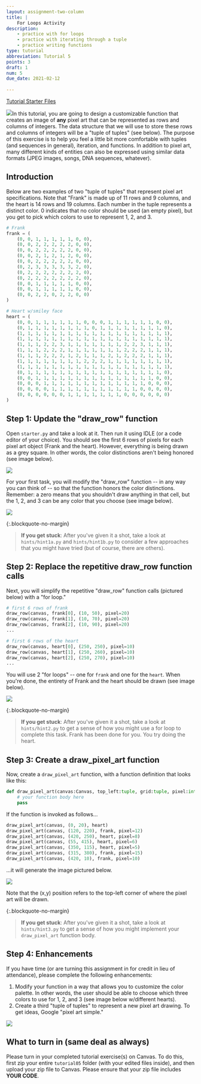 ```yaml
---
layout: assignment-two-column
title: |
    For Loops Activity
description:
    - practice with for loops
    - practice with iterating through a tuple
    - practice writing functions
type: tutorial
abbreviation: Tutorial 5
points: 3
draft: 1
num: 5
due_date: 2021-02-12
    
---
```


<a class="nu-button" href="/winter2021/course-files/tutorials/tutorial05.zip" target="_blank">
    Tutorial Starter Files <i class="fas fa-download"></i>
</a> 

<img class="module-image" src="/winter2021/assets/images/tutorial04/heart.png" />In this tutorial, you are going to design a customizable function that creates an image of **any** pixel art that can be represented as rows and columns of integers. The data structure that we will use to store these rows and columns of integers will be a "tuple of tuples" (see below). The purpose of this exercise is to help you feel a little bit more comfortable with tuples (and sequences in general), iteration, and functions. In addition to pixel art, many different kinds of entities can also be expressed using similar data formats (JPEG images, songs, DNA sequences, whatever).

## Introduction
Below are two examples of two "tuple of tuples" that represent pixel art specifications. Note that "Frank" is made up of 11 rows and 9 columns, and the heart is 14 rows and 19 columns. Each number in the tuple represents a distinct color. 0 indicates that no color should be used (an empty pixel), but you get to pick which colors to use to represent 1, 2, and 3.

```python
# Frank
frank = (
    (0, 0, 1, 1, 1, 1, 1, 0, 0),
    (0, 0, 2, 2, 2, 2, 2, 0, 0),
    (0, 0, 2, 2, 2, 2, 2, 0, 0),
    (0, 0, 2, 1, 2, 1, 2, 0, 0),
    (0, 0, 2, 2, 2, 2, 2, 0, 0),
    (0, 2, 3, 3, 3, 3, 3, 2, 0),
    (0, 2, 2, 2, 2, 2, 2, 2, 0),
    (0, 2, 2, 2, 2, 2, 2, 2, 0),
    (0, 0, 1, 1, 1, 1, 1, 0, 0),
    (0, 0, 1, 1, 1, 1, 1, 0, 0),
    (0, 0, 2, 2, 0, 2, 2, 0, 0)
)

# Heart w/smiley face
heart = (
    (0, 0, 1, 1, 1, 1, 1, 1, 0, 0, 0, 1, 1, 1, 1, 1, 1, 0, 0),
    (0, 1, 1, 1, 1, 1, 1, 1, 1, 0, 1, 1, 1, 1, 1, 1, 1, 1, 0),
    (1, 1, 1, 1, 1, 1, 1, 1, 1, 1, 1, 1, 1, 1, 1, 1, 1, 1, 1),
    (1, 1, 1, 1, 1, 1, 1, 1, 1, 1, 1, 1, 1, 1, 1, 1, 1, 1, 1),
    (1, 1, 1, 2, 2, 3, 1, 1, 1, 1, 1, 1, 1, 2, 2, 3, 1, 1, 1),
    (1, 1, 1, 2, 2, 2, 1, 1, 1, 1, 1, 1, 1, 2, 2, 2, 1, 1, 1),
    (1, 1, 1, 2, 2, 2, 1, 2, 1, 1, 1, 2, 1, 2, 2, 2, 1, 1, 1),
    (1, 1, 1, 1, 1, 1, 1, 1, 2, 2, 2, 1, 1, 1, 1, 1, 1, 1, 1),
    (1, 1, 1, 1, 1, 1, 1, 1, 1, 1, 1, 1, 1, 1, 1, 1, 1, 1, 1),
    (0, 1, 1, 1, 1, 1, 1, 1, 1, 1, 1, 1, 1, 1, 1, 1, 1, 1, 0),
    (0, 0, 1, 1, 1, 1, 1, 1, 1, 1, 1, 1, 1, 1, 1, 1, 1, 0, 0),
    (0, 0, 0, 1, 1, 1, 1, 1, 1, 1, 1, 1, 1, 1, 1, 1, 0, 0, 0),
    (0, 0, 0, 0, 1, 1, 1, 1, 1, 1, 1, 1, 1, 1, 1, 0, 0, 0, 0),
    (0, 0, 0, 0, 0, 0, 1, 1, 1, 1, 1, 1, 1, 0, 0, 0, 0, 0, 0)
)
```


## Step 1: Update the "draw_row" function
Open `starter.py` and take a look at it. Then run it using IDLE (or a code editor of your choice). You should see the first 6 rows of pixels for each
pixel art object (Frank and the heart). However, everything is being drawn
as a grey square. In other words, the color distinctions aren't being honored (see image below).

<img class="small frame" src="/winter2021/assets/images/tutorial04/before.png" />

For your first task, you will modify the "draw_row" function -- in any way you can think of -- so that the function honors the color distinctions. Remember: a zero means that you shouldn't draw anything in that cell, but the 1, 2, and 3 can be any color that you choose (see image below).

<img class="small frame" src="/winter2021/assets/images/tutorial04/partial.png" />

{:.blockquote-no-margin}
> **If you get stuck**: After you've given it a shot, take a look at `hints/hint1a.py` and `hints/hint1b.py` to consider a few approaches that you might have tried (but of course, there are others).

## Step 2: Replace the repetitive draw_row function calls
Next, you will simplify the repetitive "draw_row" function calls (pictured below) with a "for loop." 

```python
# first 6 rows of frank
draw_row(canvas, frank[0], (10, 50), pixel=20)
draw_row(canvas, frank[1], (10, 70), pixel=20)
draw_row(canvas, frank[2], (10, 90), pixel=20)
...

# first 6 rows of the heart
draw_row(canvas, heart[0], (250, 250), pixel=10)
draw_row(canvas, heart[1], (250, 260), pixel=10)
draw_row(canvas, heart[2], (250, 270), pixel=10)
...
```
You will use 2 "for loops" -- one for `frank` and one for the `heart`. When you're done, the entirety of Frank and the heart should be drawn (see image below).

<img class="small frame" src="/winter2021/assets/images/tutorial04/step2.png" />

{:.blockquote-no-margin}
> **If you get stuck**: After you've given it a shot, take a look at `hints/hint2.py` to get a sense of how you might use a for loop to complete this task. Frank has been done for you. You try doing the heart.

## Step 3: Create a draw_pixel_art function
Now, create a `draw_pixel_art` function, with a function definition that looks like this:

```python
def draw_pixel_art(canvas:Canvas, top_left:tuple, grid:tuple, pixel:int=10):
    # your function body here
    pass
```

If the function is invoked as follows...

```python
draw_pixel_art(canvas, (0, 20), heart)
draw_pixel_art(canvas, (120, 220), frank, pixel=12)
draw_pixel_art(canvas, (420, 250), heart, pixel=8)
draw_pixel_art(canvas, (55, 415), heart, pixel=6)
draw_pixel_art(canvas, (350, 115), heart, pixel=5)
draw_pixel_art(canvas, (315, 380), frank, pixel=15)
draw_pixel_art(canvas, (420, 10), frank, pixel=10)
```

...it will generate the image pictured below.

<img class="medium frame" src="/winter2021/assets/images/tutorial04/step3.png" />

Note that the (x,y) position refers to the top-left corner of where the pixel art will be drawn.

{:.blockquote-no-margin}
> **If you get stuck**: After you've given it a shot, take a look at `hints/hint3.py` to get a sense of how you might implement your `draw_pixel_art` function body.

## Step 4: Enhancements
If you have time (or are turning this assignment in for credit in lieu of attendance), please complete the following enhancements:
1. Modify your function in a way that allows you to customize the color palette. In other words, the user should be able to choose which three colors to use for 1, 2, and 3 (see image below w/different hearts).
2. Create a third "tuple of tuples" to represent a new pixel art drawing. To get ideas, Google "pixel art simple."

<img class="medium frame" src="/winter2021/assets/images/tutorial04/hearts.png" />


## What to turn in (same deal as always)
Please turn in your completed tutorial exercise(s) on Canvas. To do this, first zip your entire `tutorial05` folder (with your edited files inside), and then upload your zip file to Canvas. Please ensure that your zip file includes **YOUR CODE**.  